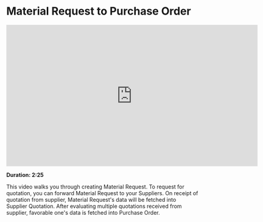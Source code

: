# Material Request to Purchase Order

<iframe width="660" height="371" src="https://www.youtube.com/embed/4TN9kPyfIqM" frameborder="0" allowfullscreen></iframe>

**Duration: 2:25**

This video walks you through creating Material Request. To request for quotation, you can forward Material Request to your Suppliers. On receipt of quotation from supplier, Material Request's data will be fetched into Supplier Quotation. After evaluating multiple quotations received from supplier, favorable one's data is fetched into Purchase Order.
